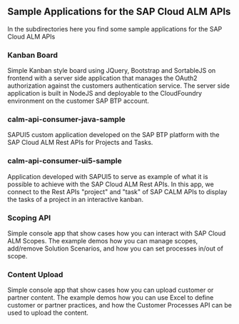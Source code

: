 ## Sample Applications for the SAP Cloud ALM APIs


In the subdirectories here you find some sample applications for the SAP Cloud ALM APIs

### Kanban Board
Simple Kanban style board using JQuery, Bootstrap and SortableJS on frontend with a server side application that manages the OAuth2 authorization against the customers authentication service. The server side application is built in NodeJS and deployable to the CloudFoundry environment on the customer SAP BTP account.


### calm-api-consumer-java-sample
SAPUI5 custom application developed on the SAP BTP platform with the SAP Cloud ALM Rest APIs for Projects and Tasks. 


### calm-api-consumer-ui5-sample
Application developed with SAPUI5 to serve as example of what it is possible to achieve with the SAP Cloud ALM Rest APIs. 
In this app, we connect to the Rest APIs "project" and "task" of SAP CALM APIs to display the tasks of a project in an interactive kanban.


### Scoping API
Simple console app that show cases how you can interact with SAP Cloud ALM Scopes. The example demos how you can manage scopes, add/remove Solution Scenarios, and how you can set processes in/out of scope.


### Content Upload
Simple console app that show cases how you can upload customer or partner content. The example demos how you can use Excel to define customer or partner practices, and how the Customer Processes API can be used to upload the content.